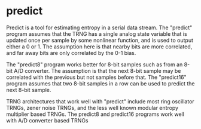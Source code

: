 # predict

Predict is a tool for estimating entropy in a serial data stream.  The
"predict" program assumes that the TRNG has a single analog state variable that
is updated once per sample by some nonlinear function, and is used to output
either a 0 or 1.  The assumption here is that nearby bits are more correlated,
and far away bits are only correlated by the 0-1 bias.

The "predict8" program works better for 8-bit samples such as from an 8-bit A/D
converter.  The assumption is that the next 8-bit sample may be correlated with
the previous but not samples before that.  The "predict16" program assumes that
two 8-bit samples in a row can be used to predict the next 8-bit sample.

TRNG architectures that work well with "predict" include most ring oscillator
TRNGs, zener noise TRNGs, and the less well known modular entropy multiplier
based TRNGs.  The predict8 and predict16 programs work well with A/D converter
based TRNGs

